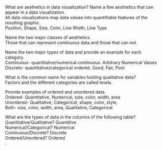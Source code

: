 What are aesthetics in data visualization? Name a few aesthetics that can appear in a data visualization.  
All data visualizations map data values into quantifiable features of the resulting graphic.  
Position, Shape, Size, Color, Line Width, Line Type  
  
Name the two major classes of aesthetics.  
Those that can represent continuous data and those that can not.  
    
Name the two major types of data and provide an example for each category.  
Continuous- quantitative/numerical continuous. Arbitrary Numerical Values  
Discrete- quantitative/categorical ordered. Good, Fair, Poor  
  
What is the common name for variables holding qualitative data?  
Factors and the different categories are called levels.  
  
Provide examples of ordered and unordered data.  
Ordered- Quantitative, Numerical, size, color, width, area  
Unordered- Qualitative, Categorical, shape, color, style,  
Both- size, color, width, area, Qualitative, Categorical  
  
What are the types of data in the columns of the following table?  
Quantitative/Qualitative? Quantitive  
Numerical/Categorical? Numerical  
Continuous/Discrete? Discrete  
Ordered/Unordered? Ordered   
![]().
